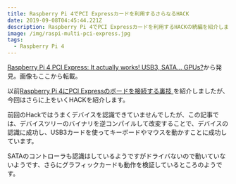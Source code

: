 ```yaml
---
title: Raspberry Pi 4でPCI Expressカードを利用するさらなるHACK
date: 2019-09-08T04:45:44.221Z
description: Raspberry Pi 4でPCI Expressカードを利用するHACKの続編を紹介します。
image: /img/raspi-multi-pci-express.jpg
tags:
  - Raspberry Pi 4
---
```

[Raspberry Pi 4 PCI Express: It actually works! USB3, SATA… GPUs?](http://labs.domipheus.com/blog/raspberry-pi-4-pci-express-it-actually-works-usb-sata-gpu/)から発見。画像もここから転載。

以前[Raspberry Pi 4にPCI Expressのボードを接続する裏技
](https://inajob.netlify.com/post/raspberry-pi-4%E3%81%ABpci-express%E3%81%AE%E3%83%9C%E3%83%BC%E3%83%89%E3%82%92%E6%8E%A5%E7%B6%9A%E3%81%99%E3%82%8B%E8%A3%8F%E6%8A%80/)を紹介しましたが、今回はさらに上をいくHACKを紹介します。

前回のHackではうまくデバイスを認識できていませんでしたが、この記事では、デバイスツリーのバイナリを逆コンパイルして改変することで、デバイスの認識に成功し、USB3カードを使ってキーボードやマウスを動かすことに成功しています。

SATAのコントローラも認識はしているようですがドライバないので動いていないようです、さらにグラフィックカードも動作を検証しているところのようです。
